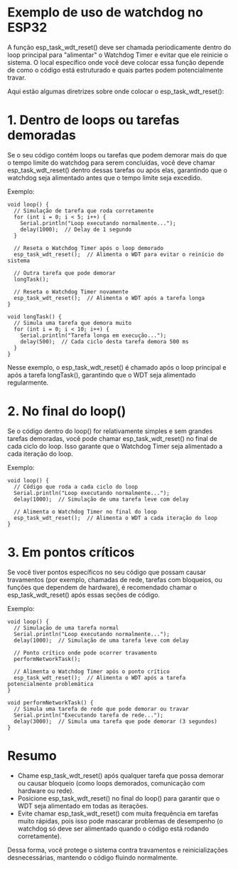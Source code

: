# Exemplo de uso de watchdog no ESP32
 
A função esp_task_wdt_reset() deve ser chamada periodicamente dentro do loop principal para "alimentar" o Watchdog Timer e evitar que ele reinicie o sistema. O local específico onde você deve colocar essa função depende de como o código está estruturado e quais partes podem potencialmente travar.

Aqui estão algumas diretrizes sobre onde colocar o esp_task_wdt_reset():

# 1. Dentro de loops ou tarefas demoradas

Se o seu código contém loops ou tarefas que podem demorar mais do que o tempo limite do watchdog para serem concluídas, você deve chamar esp_task_wdt_reset() dentro dessas tarefas ou após elas, garantindo que o watchdog seja alimentado antes que o tempo limite seja excedido.

Exemplo:

```
void loop() {
  // Simulação de tarefa que roda corretamente
  for (int i = 0; i < 5; i++) {
    Serial.println("Loop executando normalmente...");
    delay(1000);  // Delay de 1 segundo
  }

  // Reseta o Watchdog Timer após o loop demorado
  esp_task_wdt_reset();  // Alimenta o WDT para evitar o reinício do sistema

  // Outra tarefa que pode demorar
  longTask();

  // Reseta o Watchdog Timer novamente
  esp_task_wdt_reset();  // Alimenta o WDT após a tarefa longa
}

void longTask() {
  // Simula uma tarefa que demora muito
  for (int i = 0; i < 10; i++) {
    Serial.println("Tarefa longa em execução...");
    delay(500);  // Cada ciclo desta tarefa demora 500 ms
  }
}

```

Nesse exemplo, o esp_task_wdt_reset() é chamado após o loop principal e após a tarefa longTask(), garantindo que o WDT seja alimentado regularmente.

# 2. No final do loop()

Se o código dentro do loop() for relativamente simples e sem grandes tarefas demoradas, você pode chamar esp_task_wdt_reset() no final de cada ciclo do loop. Isso garante que o Watchdog Timer seja alimentado a cada iteração do loop.

Exemplo:

```
void loop() {
  // Código que roda a cada ciclo do loop
  Serial.println("Loop executando normalmente...");
  delay(1000);  // Simulação de uma tarefa leve com delay

  // Alimenta o Watchdog Timer no final do loop
  esp_task_wdt_reset();  // Alimenta o WDT a cada iteração do loop
}
```

# 3. Em pontos críticos

Se você tiver pontos específicos no seu código que possam causar travamentos (por exemplo, chamadas de rede, tarefas com bloqueios, ou funções que dependem de hardware), é recomendado chamar o esp_task_wdt_reset() após essas seções de código.

Exemplo:

```
void loop() {
  // Simulação de uma tarefa normal
  Serial.println("Loop executando normalmente...");
  delay(1000);  // Simulação de uma tarefa leve com delay

  // Ponto crítico onde pode ocorrer travamento
  performNetworkTask();

  // Alimenta o Watchdog Timer após o ponto crítico
  esp_task_wdt_reset();  // Alimenta o WDT após a tarefa potencialmente problemática
}

void performNetworkTask() {
  // Simula uma tarefa de rede que pode demorar ou travar
  Serial.println("Executando tarefa de rede...");
  delay(3000);  // Simula uma tarefa que pode demorar (3 segundos)
}
```

# Resumo

- Chame esp_task_wdt_reset() após qualquer tarefa que possa demorar ou causar bloqueio (como loops demorados, comunicação com hardware ou rede).
- Posicione esp_task_wdt_reset() no final do loop() para garantir que o WDT seja alimentado em todas as iterações.
- Evite chamar esp_task_wdt_reset() com muita frequência em tarefas muito rápidas, pois isso pode mascarar problemas de desempenho (o watchdog só deve ser alimentado quando o código está rodando corretamente).

Dessa forma, você protege o sistema contra travamentos e reinicializações desnecessárias, mantendo o código fluindo normalmente.
